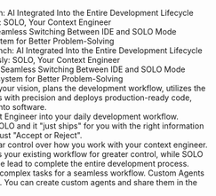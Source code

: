<div class="content-heWgPw" style="translate: none; rotate: none; scale: none; transform: translate3d(-358px, 0px, 0px);"><div class="title-t6JeoI">What You'll Unlock <br> with TRAE</div><div class="cardListBox-Q3CLBV"><div class="cardNumber-FJR3we">[00]</div><div class="cardNumber-FJR3we">[01]</div><div class="cardNumber-FJR3we">[02]</div><div class="cardNumber-FJR3we">[03]</div><div class="cardTitle-Ti7G0j">From Idea to Launch: AI Integrated Into the Entire Development Lifecycle</div><div class="cardTitle-Ti7G0j">Ship Autonomously: SOLO, Your Context Engineer</div><div class="cardTitle-Ti7G0j">Two Dev Modes: Seamless Switching Between IDE and SOLO Mode</div><div class="cardTitle-Ti7G0j">Open Agent Ecosystem for Better Problem-Solving</div><div class="cardContent-TVemm8"><img src="https://lf-cdn.trae.ai/obj/trae-ai-sg/trae_website_prod/static/image/value-01.387afa35.png" alt="From Idea to Launch: AI Integrated Into the Entire Development Lifecycle"></div><div class="cardContent-TVemm8"><img src="https://lf-cdn.trae.ai/obj/trae-ai-sg/trae_website_prod/static/image/value-02.6dad9cdf.png" alt="Ship Autonomously: SOLO, Your Context Engineer"></div><div class="cardContent-TVemm8"><img src="https://lf-cdn.trae.ai/obj/trae-ai-sg/trae_website_prod/static/image/value-03.20491332.png" alt="Two Dev Modes: Seamless Switching Between IDE and SOLO Mode"></div><div class="cardContent-TVemm8"><img src="https://lf-cdn.trae.ai/obj/trae-ai-sg/trae_website_prod/static/image/value-04.b52f462d.png" alt="Open Agent Ecosystem for Better Problem-Solving"></div><div class="cardDesc-HoeE4P">TRAE understands your vision, plans the development workflow, utilizes the right tools, executes with precision and deploys production-ready code, turning your ideas into software.</div><div class="cardDesc-HoeE4P">We built the Context Engineer into your daily development workflow. Delegate tasks to SOLO and it "just ships" for you with the right information and tools. You can just "Accept or Reject".</div><div class="cardDesc-HoeE4P">We give you granular control over how you work with your context engineer. IDE mode preserves your existing workflow for greater control, while SOLO mode lets AI take the lead to complete the entire development process.</div><div class="cardDesc-HoeE4P">TRAE breaks down complex tasks for a seamless workflow. Custom Agents are the new plugins. You can create custom agents and share them in the marketplace.</div></div></div>